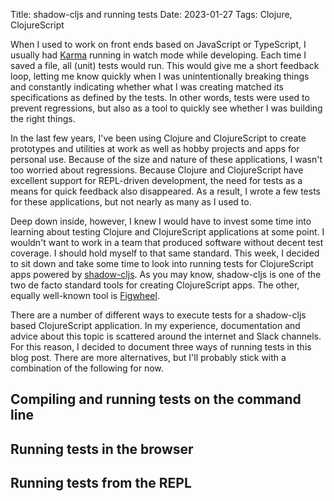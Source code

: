 Title: shadow-cljs and running tests
Date: 2023-01-27
Tags: Clojure, ClojureScript

When I used to work on front ends based on JavaScript or TypeScript, I usually had [Karma](https://karma-runner.github.io/latest/index.html) running in watch mode while developing.
Each time I saved a file, all (unit) tests would run.
This would give me a short feedback loop, letting me know quickly when I was unintentionally breaking things and constantly indicating whether what I was creating matched its specifications as defined by the tests.
In other words, tests were used to prevent regressions, but also as a tool to quickly see whether I was building the right things.

In the last few years, I've been using Clojure and ClojureScript to create prototypes and utilities at work as well as hobby projects and apps for personal use.
Because of the size and nature of these applications, I wasn't too worried about regressions.
Because Clojure and ClojureScript have excellent support for REPL-driven development, the need for tests as a means for quick feedback also disappeared.
As a result, I wrote a few tests for these applications, but not nearly as many as I used to.

Deep down inside, however, I knew I would have to invest some time into learning about testing Clojure and ClojureScript applications at some point.
I wouldn't want to work in a team that produced software without decent test coverage.
I should hold myself to that same standard.
This week, I decided to sit down and take some time to look into running tests for ClojureScript apps powered by [shadow-cljs](https://github.com/thheller/shadow-cljs).
As you may know, shadow-cljs is one of the two de facto standard tools for creating ClojureScript apps.
The other, equally well-known tool is [Figwheel](https://figwheel.org/).

<!-- end-of-preview -->

There are a number of different ways to execute tests for a shadow-cljs based ClojureScript application.
In my experience, documentation and advice about this topic is scattered around the internet and Slack channels.
For this reason, I decided to document three ways of running tests in this blog post.
There are more alternatives, but I'll probably stick with a combination of the following for now.

## Compiling and running tests on the command line

## Running tests in the browser

## Running tests from the REPL
